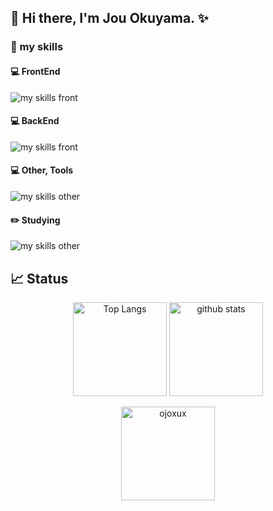 ## 🦢 Hi there, I'm Jou Okuyama. ✨

### 🌱 my skills

#### 💻 FrontEnd
<img alt="my skills front" src="https://skillicons.dev/icons?theme=light&perline=9&i=html,css,js,ts,react,next,tailwind,vite" />

#### 💻 BackEnd
<img alt="my skills front" src="https://skillicons.dev/icons?theme=light&perline=8&i=go,php,nodejs,laravel,firebase,heroku,flask" />

#### 💻 Other, Tools
<img alt="my skills other" src="https://skillicons.dev/icons?theme=light&perline=8&i=c,cpp,cs,java,py,dart,flutter,unity,swift,opencv,tensorflow,figma,git,github" />

#### ✏️ Studying
<img alt="my skills other" src="https://skillicons.dev/icons?theme=light&perline=8&i=rails,ruby,rust,tauri" />

## 📈 Status
<p align="center"> 
  <img alt="Top Langs" height="150px" src="https://github-readme-stats.vercel.app/api/top-langs/?username=ojoxux&layout=compact&show_icons=true" />
  <img alt="github stats" height="150px" src="https://github-readme-stats.vercel.app/api?username=ojoxux" />
</p>

<p align="center"><img align="center" height="150px" src="https://github-readme-streak-stats.herokuapp.com/?user=ojoxux" alt="ojoxux" /></p>
